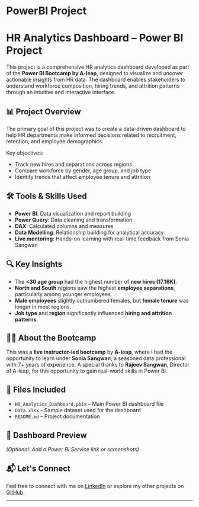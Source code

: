 # PowerBI Project
# HR Analytics Dashboard – Power BI Project

This project is a comprehensive HR analytics dashboard developed as part of the **Power BI Bootcamp by A-leap**, designed to visualize and uncover actionable insights from HR data. The dashboard enables stakeholders to understand workforce composition, hiring trends, and attrition patterns through an intuitive and interactive interface.

## 📊 Project Overview

The primary goal of this project was to create a data-driven dashboard to help HR departments make informed decisions related to recruitment, retention, and employee demographics.

Key objectives:
- Track new hires and separations across regions
- Compare workforce by gender, age group, and job type
- Identify trends that affect employee tenure and attrition

## 🛠️ Tools & Skills Used

- **Power BI**: Data visualization and report building  
- **Power Query**: Data cleaning and transformation  
- **DAX**: Calculated columns and measures  
- **Data Modelling**: Relationship building for analytical accuracy  
- **Live mentoring**: Hands-on learning with real-time feedback from Sonia Sangwan

## 🔍 Key Insights

- The **<30 age group** had the highest number of **new hires (17.18K)**.
- **North and South** regions saw the highest **employee separations**, particularly among younger employees.
- **Male employees** slightly outnumbered females, but **female tenure** was longer in most regions.
- **Job type** and **region** significantly influenced **hiring and attrition patterns**.

## 👩‍🏫 About the Bootcamp

This was a **live instructor-led bootcamp** by **A-leap**, where I had the opportunity to learn under **Sonia Sangwan**, a seasoned data professional with 7+ years of experience. A special thanks to **Rajeev Sangwan**, Director of A-leap, for this opportunity to gain real-world skills in Power BI.

## 📁 Files Included

- `HR_Analytics_Dashboard.pbix` – Main Power BI dashboard file  
- `Data.xlsx` – Sample dataset used for the dashboard  
- `README.md` – Project documentation

## 🔗 Dashboard Preview

*(Optional: Add a Power BI Service link or screenshots)*

## 📬 Let's Connect

Feel free to connect with me on [LinkedIn](https://www.linkedin.com/in/manishasharma0402/) or explore my other projects on [GitHub](https://github.com/SerenityInCode).

---


